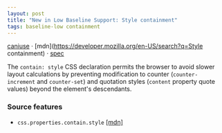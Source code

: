 ```yaml
---
layout: post
title: "New in Low Baseline Support: Style containment"
tags: baseline-low containment
---
```


[caniuse](https://caniuse.com/?search=contain-style) · [mdn](https://developer.mozilla.org/en-US/search?q=Style containment) · [spec](https://drafts.csswg.org/css-contain-2/#containment-style)

The `contain: style` CSS declaration permits the browser to avoid slower layout calculations by preventing modification to counter (`counter-increment` and `counter-set`) and quotation styles (`content` property quote values) beyond the element's descendants.

### Source features

- ``css.properties.contain.style`` [[mdn]](https://developer.mozilla.org/en-US/search?q=css.properties.contain.style)
